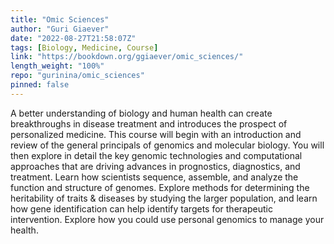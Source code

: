 ```yaml
---
title: "Omic Sciences"
author: "Guri Giaever"
date: "2022-08-27T21:58:07Z"
tags: [Biology, Medicine, Course]
link: "https://bookdown.org/ggiaever/omic_sciences/"
length_weight: "100%"
repo: "gurinina/omic_sciences"
pinned: false
---
```


A better understanding of biology and human health can create breakthroughs in disease treatment and introduces the prospect of personalized medicine. This course will begin with an introduction and review of the general principals of genomics and molecular biology. You will then explore in detail the key genomic technologies and computational approaches that are driving advances in prognostics, diagnostics, and treatment. Learn how scientists sequence, assemble, and analyze the function and structure of genomes. Explore methods for determining the heritability of traits & diseases by studying the larger population, and learn how gene identification can help identify targets for therapeutic intervention. Explore how you could use personal genomics to manage your health.
